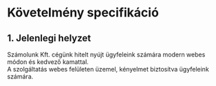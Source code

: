 <h1>Követelmény specifikáció</h1>

<h2>1. Jelenlegi helyzet </h2>
<p>Számolunk Kft. cégünk hitelt nyújt ügyfeleink számára modern webes módon és kedvező kamattal.</br>
A szolgáltatás webes felületen üzemel, kényelmet biztosítva ügyfeleink számára. </br>
</p>
